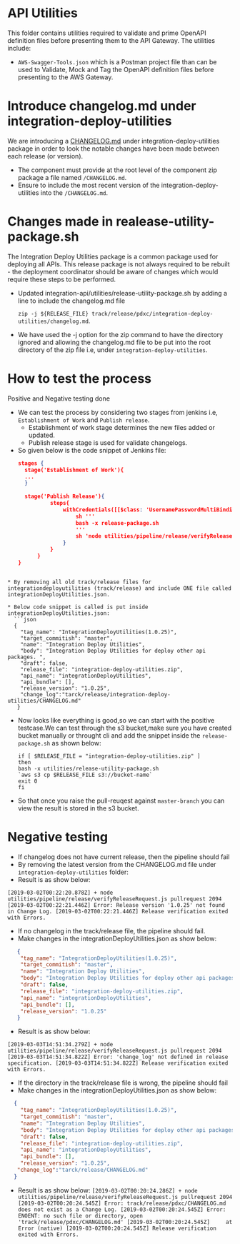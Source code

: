 # API Utilities

This folder contains utilities required to validate and prime OpenAPI definition files before presenting them to the API Gateway.  The utilities include:

* `AWS-Swagger-Tools.json` which is a Postman project file than can be used to Validate, Mock and Tag the OpenAPI definition files before presenting to the AWS Gateway.

# Introduce changelog.md under integration-deploy-utilities

We are introducing a [CHANGELOG.md](https://github.dxc.com/Platform-DXC/release-pipeline/blob/9946c380f386c742af5ce4b9688d1ea9f99d0e54/docs/CHANGE.md ) under integration-deploy-utilities package in order to look the notable changes have been made between each release (or version).

* The component must provide at the root level of the component zip package a file named `/CHANGELOG.md`.
* Ensure to include the most recent version of the integration-deploy-utilities into the `/CHANGELOG.md`.

# Changes made in realease-utility-package.sh

The Integration Deploy Utilities package is a common package used for deploying all APIs. This release package is not always required to be rebuilt - the deployment coordinator should be aware of changes which would require these steps to be performed.

* Updated integration-api/utilities/release-utility-package.sh by adding a line to include the changelog.md file

  `zip -j ${RELEASE_FILE} track/release/pdxc/integration-deploy-utilities/changelog.md`.
  
* We have used the -j option for the zip command to have the directory ignored and allowing the changelog.md file to be put into the root directory of the zip file i.e, under `integration-deploy-utilities`.

# How to test the process
Positive and Negative testing done



* We can test the process by considering two stages from jenkins i.e, `Establishment of Work` and `Publish release`.
  * Establishment of work stage determines the new files added or updated.
  * Publish release stage is used for validate changelogs.
* So given below is the code snippet of Jenkins file:
  ```json        
  stages {
    stage('Establishment of Work'){
    ...
    }
	
    stage('Publish Release'){
			steps{
				withCredentials([[$class: 'UsernamePasswordMultiBinding', credentialsId:'pdxc-jenkins', usernameVariable: 'ARTIFACTORY_USER', passwordVariable: 'ARTIFACTORY_PASSWORD']]) {
					sh '''
					bash -x release-package.sh
					'''
					sh 'node utilities/pipeline/release/verifyReleaseRequest.js pullrequest ${CHANGE_ID}'
				}
			}
		}
  }
```

* By removing all old track/release files for integrationdeployutilities (track/release) and include ONE file called integrationDeployUtilities.json.

* Below code snippet is called is put inside integrationDeployUtilities.json:
  ```json
  {
    "tag_name": "IntegrationDeployUtilities(1.0.25)",
    "target_commitish": "master",
    "name": "Integration Deploy Utilities",
    "body": "Integration Deploy Utilities for deploy other api packages. ",
    "draft": false,
    "release_file": "integration-deploy-utilities.zip",
    "api_name": "integrationDeployUtilities",
    "api_bundle": [],
    "release_version": "1.0.25",
    "change_log":"tarck/release/integration-deploy-utilities/CHANGELOG.md"
   }
  ```
* Now looks like everything is good,so we can start with the positive testcase.We can test through the s3 bucket,make sure you have created bucket manually or throught cli and add the snippet  inside the `release-package.sh` as shown below:
    
      if [ $RELEASE_FILE = "integration-deploy-utilities.zip" ]
      then
      bash -x utilities/release-utility-package.sh
      `aws s3 cp $RELEASE_FILE s3://bucket-name`
      exit 0
      fi
* So that once you raise the pull-reuqest against `master-branch` you can view the result is stored in the s3 bucket.     

# Negative testing

* If changelog does not have current release, then the pipeline should fail 
* By removing the latest version from the CHANGELOG.md file under `integration-deploy-utilities` folder:
* Result is as show below:

`[2019-03-02T00:22:20.878Z] + node utilities/pipeline/release/verifyReleaseRequest.js pullrequest 2094
 [2019-03-02T00:22:21.446Z] Error: Release version '1.0.25' not found in Change Log.
 [2019-03-02T00:22:21.446Z] Release verification exited with Errors.`  


* If no changelog in the track/release file, the pipeline should fail.
* Make changes in the integrationDeployUtilities.json as show below:
```json
   {
    "tag_name": "IntegrationDeployUtilities(1.0.25)",
    "target_commitish": "master",
    "name": "Integration Deploy Utilities",
    "body": "Integration Deploy Utilities for deploy other api packages. ",
    "draft": false,
    "release_file": "integration-deploy-utilities.zip",
    "api_name": "integrationDeployUtilities",
    "api_bundle": [],
    "release_version": "1.0.25"
   }
   ```
* Result is as show below:

 `[2019-03-03T14:51:34.279Z] + node utilities/pipeline/release/verifyReleaseRequest.js pullrequest 2094
  [2019-03-03T14:51:34.822Z] Error: 'change_log' not defined in release specification.
  [2019-03-03T14:51:34.822Z] Release verification exited with Errors.`


* If the directory in the track/release file is wrong, the pipeline should fail
* Make changes in the integrationDeployUtilities.json as show below:
```json
  {
    "tag_name": "IntegrationDeployUtilities(1.0.25)",
    "target_commitish": "master",
    "name": "Integration Deploy Utilities",
    "body": "Integration Deploy Utilities for deploy other api packages. ",
    "draft": false,
    "release_file": "integration-deploy-utilities.zip",
    "api_name": "integrationDeployUtilities",
    "api_bundle": [],
    "release_version": "1.0.25",
   "change_log":"tarck/release/CHANGELOG.md"
  }
  ```

* Result is as show below:
 `[2019-03-02T00:20:24.286Z] + node utilities/pipeline/release/verifyReleaseRequest.js pullrequest 2094
  [2019-03-02T00:20:24.545Z] Error: track/release/pdxc/CHANGELOG.md does not exist as a Change Log.
  [2019-03-02T00:20:24.545Z] Error: ENOENT: no such file or directory, open 'track/release/pdxc/CHANGELOG.md'
  [2019-03-02T00:20:24.545Z]     at Error (native)
  [2019-03-02T00:20:24.545Z] Release verification exited with Errors.`


      

